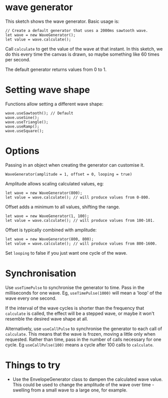 # wave generator

This sketch shows the wave generator. Basic usage is:

```
// Create a default generator that uses a 2000ms sawtooth wave.
let wave = new WaveGenerator();
let value = wave.calculate();
```

Call `calculate` to get the value of the wave at that instant. In this sketch, we do this every time the canvas is drawn, so maybe something like 60 times per second.

The default generator returns values from 0 to 1.

# Setting wave shape

Functions allow setting a different wave shape:
```
wave.useSawtooth(); // Default
wave.useSine();
wave.useTriangle();
wave.useRamp();
wave.useSquare();
```

# Options

Passing in an object when creating the generator can customise it.

`WaveGenerator(amplitude = 1, offset = 0, looping = true)`

Amplitude allows scaling calculated values, eg:

```
let wave = new WaveGenerator(800);
let value = wave.calculate(); // will produce values from 0-800.
```

Offset adds a minimum to all values, shifting the range. 

```
let wave = new WaveGenerator(1, 100);
let value = wave.calculate(); // will produce values from 100-101.
```

Offset is typically combined with amplitude:

```
let wave = new WaveGenerator(800, 800);
let value = wave.calculate(); // will produce values from 800-1600.
```

Set `looping` to false if you just want one cycle of the wave.

# Synchronisation

Use `useTimePulse` to synchronise the generator to time. Pass in the milliseconds for one wave. Eg, `useTimePulse(1000)` will mean a 'loop' of the wave every one second.

If the interval of the wave cycles is shorter than the frequency that `calculate` is called, the effect will be a stepped wave, or maybe it won't resemble the desired wave shape at all.

Alternatively, use `useCallPulse` to synchronise the generator to each call of `calculate`. This means that the wave is frozen, moving a little only when requested. Rather than time, pass in the number of calls necessary for one cycle. Eg `useCallPulse(100)` means a cycle after 100 calls to `calculate`.

# Things to try

* Use the EnvelopeGenerator class to dampen the calculated wave value. This could be used to change the amplitude of the wave over time - swelling from a small wave to a large one, for example.
